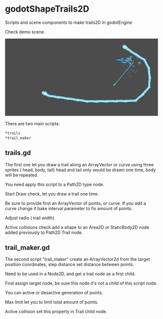 # godotShapeTrails2D
Scripts and scene components to make trails2D in godotEngine

Check demo scene.

<img src="graphics/out.gif" />


There are two main scripts:

	*trails
	*trail_maker


## trails.gd
The first one let you draw a trail along an ArrayVector or curve using three sprites ( head, body, tail)
head and tail only would be drawn one time, body will be repeated.

You need apply this script to a Path2D type node.


Start Draw check, let you draw a trail one time.

Be sure to provide first an ArrayVector of points, or curve.
If you add a curve change it bake interval parameter to fix amount of points.

Adjust radio ( trail  width)

Active collisions check add a shape to an Area2D or StaticBody2D node added previously to Path2D Trail node.


## trail_maker.gd
The second script "trail_maker" create an ArrayVector2d from  the target position coordinates, step distance set distance between points.

Need to be used in a Node2D, and get a trail node as a first child. 

First assign target node, be sure this node it's not a child of this script node.

You can active or desactive generation of points.

Max limit let you to limit total amount of points.

Active collision set this property in Trail child node. 
